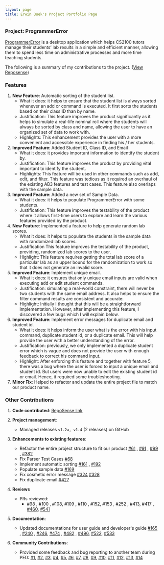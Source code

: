 ```yaml
---
layout: page 
title: Erwin Quek's Project Portfolio Page
---
```


### Project: ProgrammerError

[ProgrammerError](https://github.com/AY2122S1-CS2103-F09-3/tp) is a desktop application which helps CS2100 tutors manage
their students’ lab results in a simple and efficient manner, allowing them to spend less time on administrative
processes and more time teaching students.

The following is a summary of my contributions to the
project. ([View Reposense](https://nus-cs2103-ay2122s1.github.io/tp-dashboard/?search=&sort=groupTitle&sortWithin=title&timeframe=commit&mergegroup=&groupSelect=groupByRepos&breakdown=true&checkedFileTypes=docs~functional-code~test-code~other&since=2021-09-17))

### Features

1. **New Feature**: Automatic sorting of the student list.
    * What it does: it helps to ensure that the student list is always sorted whenever an add or command is executed. It
      first sorts the students based on their class ID than by name.
    * Justification: This feature improves the product significantly as it helps to simulate a real-life nominal roll
      where the students will always be sorted by class and name, allowing the user to have an organized set of data to
      work with.
    * Highlights: This enhancement provides the user with a more convenient and accessible experience in finding his /
      her students.
2. **Improved Feature**: Added Student ID, Class ID, and Email
    * What it does: it provides important information to identify the student by.
    * Justification: This feature improves the product by providing vital important to identify the student.
    * Highlights: This feature will be used in other commands such as add, edit, and filter. This feature was tedious as
      it required an overhaul of the existing AB3 features and test cases. This feature also overlaps with the sample
      data.
3. **Improved Feature**: Added a new set of Sample Data.
    * What it does: it helps to populate ProgrammerError with some students.
    * Justification: This feature improves the testability of the product where it allows first-time users to explore
      and learn the various features provided by the product.
4. **New Feature**: Implemented a feature to help generate random lab scores.
    * What it does: it helps to populate the students in the sample data with randomized lab scores.
    * Justification This feature improves the testability of the product, providing, randomized lab scores to the user.
    * Highlight: This feature requires getting the total lab score of a particular lab as an upper bound for the
      randomization to work so that it does not generate an invalid score.
5. **Improved Feature**: Implement unique email.
    * What it does: it ensures that only unique email inputs are valid when executing add or edit student commands.
    * Justification: simulating a real-world constraint, there will never be two students with the same email address.
      It also helps to ensure the filter command results are consistent and accurate.
    * Highlight: Initially I thought that this will be a straightforward implementation. However, after implementing
      this feature, I discovered a few bugs which I will explain below.
6. **Improved Feature**: Implement error messages for duplicate email and student id.
    * What it does: it helps inform the user what is the error with his input command, duplicate student id, or a
      duplicate email. This will help provide the user with a better understanding of the error.
    * Justification: previously, we only implemented a duplicate student error which is vague and does not provide the
      user with enough feedback to correct his command input.
    * Highlight: After enforcing this feature and together with feature 5, there was a bug where the user is forced to
      input a unique email and student id. But users were now unable to edit the existing student id or email. Hence, it
      required some troubleshooting.
7. **Minor Fix**: Helped to refactor and update the entire project file to match our product name.

### Other Contributions

1. **Code
   contributed**: [RepoSense link](https://nus-cs2103-ay2122s1.github.io/tp-dashboard/?search=&sort=groupTitle&sortWithin=title&timeframe=commit&mergegroup=&groupSelect=groupByRepos&breakdown=true&checkedFileTypes=docs~functional-code~test-code~other&since=2021-09-17&tabOpen=true&tabType=authorship&tabAuthor=erwinqxy&tabRepo=AY2122S1-CS2103-F09-3%2Ftp%5Bmaster%5D&authorshipIsMergeGroup=false&authorshipFileTypes=docs~functional-code~test-code~other&authorshipIsBinaryFileTypeChecked=false)

2. **Project management**:
    * Managed releases `v1.2a, v1.4` (2 releases) on GitHub

3. **Enhancements to existing features**:
    * Refactor the entire project structure to fit our
      product [#61](https://github.com/AY2122S1-CS2103-F09-3/tp/pull/61)
      , [#91](https://github.com/AY2122S1-CS2103-F09-3/tp/pull/91)
      , [#99](https://github.com/AY2122S1-CS2103-F09-3/tp/pull/99)
      , [#382](https://github.com/AY2122S1-CS2103-F09-3/tp/pull/382)
    * Fix Parser Test Cases [#68](https://github.com/AY2122S1-CS2103-F09-3/tp/pull/68)
    * Implement automatic sorting [#161](https://github.com/AY2122S1-CS2103-F09-3/tp/pull/161)
      , [#192](https://github.com/AY2122S1-CS2103-F09-3/tp/pull/192)
    * Populate sample data [#169](https://github.com/AY2122S1-CS2103-F09-3/tp/pull/169)
    * Fix cosmetic error
      message [#324](https://github.com/AY2122S1-CS2103-F09-3/tp/pull/324) [#328](https://github.com/AY2122S1-CS2103-F09-3/tp/pull/328)
    * Fix duplicate email [#427](https://github.com/AY2122S1-CS2103-F09-3/tp/pull/427)

4. **Reviews**
    * PRs reviewed:
        * [#98](https://github.com/AY2122S1-CS2103-F09-3/tp/pull/98)
          , [#100](https://github.com/AY2122S1-CS2103-F09-3/tp/pull/100)
          , [#108](https://github.com/AY2122S1-CS2103-F09-3/tp/pull/108),
          [#109](https://github.com/AY2122S1-CS2103-F09-3/tp/pull/109)
          , [#110](https://github.com/AY2122S1-CS2103-F09-3/tp/pull/110)
          , [#152](https://github.com/AY2122S1-CS2103-F09-3/tp/pull/152),
          [#153](https://github.com/AY2122S1-CS2103-F09-3/tp/pull/153)
          , [#252](https://github.com/AY2122S1-CS2103-F09-3/tp/pull/252)
          , [#413](https://github.com/AY2122S1-CS2103-F09-3/tp/pull/413),
          [#417](https://github.com/AY2122S1-CS2103-F09-3/tp/pull/417)
          , [#460](https://github.com/AY2122S1-CS2103-F09-3/tp/pull/460/files),
         [#541](https://github.com/AY2122S1-CS2103-F09-3/tp/pull/541#pullrequestreview-799559192)

5. **Documentation**:
    * Updated documentations for user guide and developer's
      guide [#165](https://github.com/AY2122S1-CS2103-F09-3/tp/pull/165)
      , [#240](https://github.com/AY2122S1-CS2103-F09-3/tp/pull/240)
      , [#246](https://github.com/AY2122S1-CS2103-F09-3/tp/pull/246),
      [#474](https://github.com/AY2122S1-CS2103-F09-3/tp/pull/474)
      , [#482](https://github.com/AY2122S1-CS2103-F09-3/tp/pull/482) , [#496](https://github.com/AY2122S1-CS2103-F09-3/tp/pull/496),
      [#522](https://github.com/AY2122S1-CS2103-F09-3/tp/pull/522), [#533](https://github.com/AY2122S1-CS2103-F09-3/tp/pull/533)

6. **Community Contributions**:
    * Provided some feedback and bug reporting to another team during
      PED: [#1](https://github.com/erwinqxy/ped/issues/1),
      [#2](https://github.com/erwinqxy/ped/issues/2), [#3](https://github.com/erwinqxy/ped/issues/3),
      [#4](https://github.com/erwinqxy/ped/issues/4), [#5](https://github.com/erwinqxy/ped/issues/5),
      [#6](https://github.com/erwinqxy/ped/issues/6), [#7](https://github.com/erwinqxy/ped/issues/7),
      [#8](https://github.com/erwinqxy/ped/issues/8), [#9](https://github.com/erwinqxy/ped/issues/9),
      [#10](https://github.com/erwinqxy/ped/issues/10), [#11](https://github.com/erwinqxy/ped/issues/11),
      [#12](https://github.com/erwinqxy/ped/issues/12), [#13](https://github.com/erwinqxy/ped/issues/13),
      [#14](https://github.com/erwinqxy/ped/issues/13)

